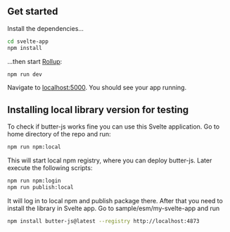 ## Get started

Install the dependencies...

```bash
cd svelte-app
npm install
```

...then start [Rollup](https://rollupjs.org):

```bash
npm run dev
```

Navigate to [localhost:5000](http://localhost:5000). You should see your app running.

## Installing local library version for testing

To check if butter-js works fine you can use this Svelte application. Go to home directory of the repo and run:

```bash
npm run npm:local
```

This will start local npm registry, where you can deploy butter-js. Later execute the following scripts:

```bash
npm run npm:login
npm run publish:local
```

It will log in to local npm and publish package there. After that you need to install the library in Svelte app. Go to sample/esm/my-svelte-app and run

```bash
npm install butter-js@latest --registry http://localhost:4873
```
